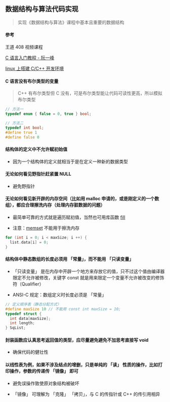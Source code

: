 ## 数据结构与算法代码实现

> 实现《数据结构与算法》课程中基本且重要的数据结构

#### 参考

王道 408 视频课程

[C 语言入门教程 - 阮一峰](https://wangdoc.com/clang/)

[linux 上搭建 C/C++ 开发环境](https://brannua.github.io/2021/10/04/%E7%A7%91%E6%99%AE%E4%B8%8E%E5%AE%9E%E8%B7%B5/vscode_cmake_cppdev_linux/)

#### C 语言没有布尔类型的变量

> C++ 有布尔类型但 C 没有，可是布尔类型能让代码可读性更高，所以模拟布尔类型

```c
// 方法一
typedef enum { false = 0, true } bool;
```

```c
// 方法二
typedef int bool;
#define true 1
#define false 0
```

#### 结构体的定义中不允许赋初始值

- 因为一个结构体的定义就相当于是在定义一种新的数据类型

#### 无论如何看见野指针赶紧置 NULL

- 避免野指针

#### 无论如何看见新开辟的内存空间（比如用 malloc 申请的，或是刚定义的一个数组），都应合理擦洗内存（处理内存脏数据的问题）

- 最简单可靠的方式就是遍历赋初值，当然也可用库函数 [fill](https://zh.cppreference.com/w/cpp/algorithm/fill)

- 注意：[memset](https://zh.cppreference.com/w/cpp/string/byte/memset) 不能用于擦洗内存

```c
for (int i = 0; i < maxSize; i ++) {
  list.data[i] = 0;
}
```

#### 结构体中静态数组的长度必须用 「常量」，而不能用 「只读变量」

- 「只读变量」 是在内存中开辟一个地方来存放它的值，只不过这个值由编译器限定不允许被修改，关键字 const 就是用来限定一个变量不允许被改变的修饰符（Qualifier）

- ANSI-C 规定：数组定义时长度必须是 「常量」

```c
// 定义顺序表（静态分配方式）
#define maxSize 10 // 不能用 const int maxSize = 10;
typedef struct {
  int data[maxSize];
  int length;
} SqList;
```

#### 封装函数应认真思考返回值的类型，应尽量避免避免不加思考直接写 void

- 确保代码的健壮性

#### 以线性表为例，如果不涉及结点的增删，只是单纯的 「读」 性质的操作，比如打印操作，参数的传递传 「镜像」 即可

- 避免误操作致使原对象结构被破坏

- 「镜像」 可理解为 「克隆」 「拷贝」，与 C 的传指针或 C++ 的传引用相异
